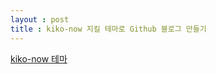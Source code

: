 ```yaml
---
layout : post
title : kiko-now 지킬 테마로 Github 블로그 만들기
---
```



[kiko-now 테마](https://github.com/aweekj/kiko-now)

